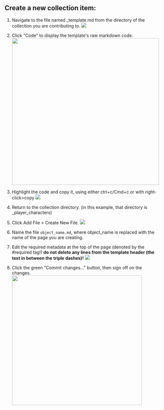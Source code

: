 ---
---

## Create a new collection item:

1. Navigate to the file named _template.md from the directory of the collection you are contributing to.
   ![](/Users/virginiaprice/Library/Application%20Support/marktext/images/2023-12-14-23-28-43-image.png)

2. Click "Code" to display the template's raw markdown code.
   <img src="file:///Users/virginiaprice/Library/Application%20Support/marktext/images/2023-12-14-23-54-07-image.png" title="" alt="" width="477">

3. Highlight the code and copy it, using either ctrl+c/Cmd+c or with right-click>copy
   ![](/Users/virginiaprice/Library/Application%20Support/marktext/images/2023-12-14-23-55-29-image.png)

4. Return to the collection directory. (in this example, that directory is _player_characters)

5. Click Add File > Create New File.
   ![](/Users/virginiaprice/Library/Application%20Support/marktext/images/2023-12-14-23-58-07-image.png)

6. Name the file `object_name.md`, where object_name is replaced with the name of the page you are creating.

7. Edit the required metadata at the top of the page (denoted by the #required tag!) 
   **do not delete any lines from the template header (the text in between the triple dashes)!**
   ![](/Users/virginiaprice/Library/Application%20Support/marktext/images/2023-12-15-00-05-31-image.png)

8. Click the green "Commit changes..." button, then sign off on the changes.
   <img src="file:///Users/virginiaprice/Library/Application%20Support/marktext/images/2023-12-15-00-07-31-image.png" title="" alt="" width="421">